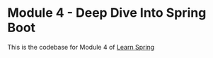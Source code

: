 # Module 4 - Deep Dive Into Spring Boot

This is the codebase for Module 4 of [Learn Spring](https://www.baeldung.com/learn-spring-course)
